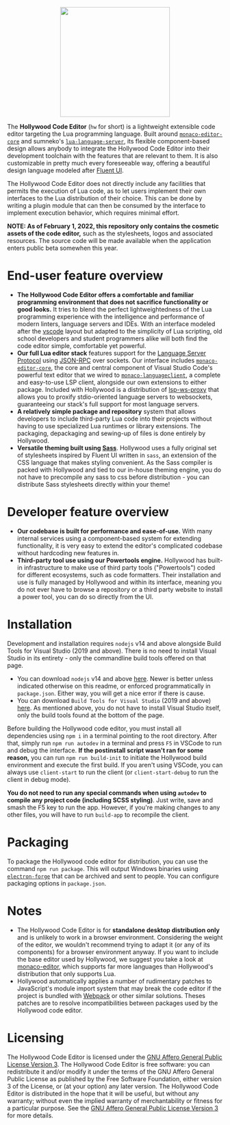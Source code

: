 <div align="center">
<img src="https://i.imgur.com/uC2wqA2.png" width="256" height="256"/>
</div>

The **Hollywood Code Editor** (`hw` for short) is a lightweight extensible code editor targeting the Lua programming language. Built around [`monaco-editor-core`](https://www.npmjs.com/package/monaco-editor-core) and sumneko's [`lua-language-server`](https://github.com/sumneko/lua-language-server), its flexible component-based design allows anybody to integrate the Hollywood Code Editor into their development toolchain with the features that are relevant to them. It is also customizable in pretty much every foreseeable way, offering a beautiful design language modeled after [Fluent UI](https://developer.microsoft.com/en-us/fluentui#/).

The Hollywood Code Editor does not directly include any facilities that permits the execution of Lua code, as to let users implement their own interfaces to the Lua distribution of their choice. This can be done by writing a plugin module that can then be consumed by the interface to implement execution behavior, which requires minimal effort.

**NOTE: As of February 1, 2022, this repository only contains the cosmetic assets of the code editor,**  such as the stylesheets, logos and associated resources. The source code will be made available when the application enters public beta somewhen this year.

# End-user feature overview
- **The Hollywood Code Editor offers a comfortable and familiar programming environment that does not sacrifice functionality or good looks.** It tries to blend the perfect lightweightedness of the Lua programming experience with the intelligence and performance of modern linters, language servers and IDEs. With an interface modeled after the [vscode](https://github.com/microsoft/vscode) layout but adapted to the simplicity of Lua scripting, old school developers and student programmers alike will both find the code editor simple, comfortable yet powerful.
- **Our full Lua editor stack** features support for the [Language Server Protocol](https://microsoft.github.io/language-server-protocol/overviews/lsp/overview/) using [JSON-RPC](https://www.jsonrpc.org/specification) over sockets. Our interface includes [`monaco-editor-core`](https://www.npmjs.com/package/monaco-editor-core), the core and central component of Visual Studio Code's powerful text editor that we wired to [`monaco-languageclient`](https://github.com/TypeFox/monaco-languageclient), a complete and easy-to-use LSP client, alongside our own extensions to either package. Included with Hollywood is a distribution of [lsp-ws-proxy](https://github.com/qualified/lsp-ws-proxy) that allows you to proxify stdio-oriented language servers to websockets, guaranteeing our stack's full support for most language servers.
- **A relatively simple package and repository** system that allows developers to include third-party Lua code into their projects without having to use specialized Lua runtimes or library extensions. The packaging, depackaging and sewing-up of files is done entirely by Hollywood.
- **Versatile theming built using [Sass](https://sass-lang.com/)**. Hollywood uses a fully original set of stylesheets inspired by Fluent UI written in `sass`, an extension of the CSS language that makes styling convenient. As the Sass compiler is packed with Hollywood and tied to our in-house theming engine, you do not have to precompile any sass to css before distribution - you can distribute Sass stylesheets directly within your theme!

# Developer feature overview
- **Our codebase is built for performance and ease-of-use.** With many internal services using a component-based system for extending functionality, it is very easy to extend the editor's complicated codebase without hardcoding new features in.
- **Third-party tool use using our Powertools engine.** Hollywood has built-in infrastructure to make use of third party tools ("Powertools") coded for different ecosystems, such as code formatters. Their installation and use is fully managed by Hollywood and within its interface, meaning you do not ever have to browse a repository or a third party website to install a power tool, you can do so directly from the UI.

# Installation
Development and installation requires `nodejs` v14 and above alongside Build Tools for Visual Studio (2019 and above). There is no need to install Visual Studio in its entirety - only the commandline build tools offered on that page. 
- You can download `nodejs` v14 and above [here](https://nodejs.org/en/). Newer is better unless indicated otherwise on this readme, or enforced programmatically in `package.json`. Either way, you will get a nice error if there is cause.
- You can download `Build Tools for Visual Studio` (2019 and above) [here](https://visualstudio.microsoft.com/downloads/?q=build+tools). As mentioned above, you do not have to install Visual Studio itself, only the build tools found at the bottom of the page.

Before building the Hollywood code editor, you must install all dependencies using `npm i` in a terminal pointing to the root directory. After that, simply run `npm run autodev` in a terminal and press `F5` in VSCode to run and debug the interface. **If the postinstall script wasn't ran for some reason,** you can run `npm run build-init` to initiate the Hollywood build environment and execute the first build. If you aren't using VSCode, you can always use `client-start` to run the client (or `client-start-debug` to run the client in debug mode).

**You do not need to run any special commands when using `autodev` to compile any project code (including SCSS styling)**. Just write, save and smash the F5 key to run the app. However, if you're making changes to any other files, you will have to run `build-app` to recompile the client.

# Packaging
To package the Hollywood code editor for distribution, you can use the command `npm run package`. This will output Windows binaries using [`electron-forge`](https://github.com/electron-userland/electron-forge) that can be archived and sent to people. You can configure packaging options in `package.json`.

# Notes
- The Hollywood Code Editor is for **standalone desktop distribution only** and is unlikely to work in a browser environment. Considering the weight of the editor, we wouldn't recommend trying to adapt it (or any of its components) for a browser environment anyway. If you want to include the base editor used by Hollywood, we suggest you take a look at [monaco-editor](https://github.com/microsoft/monaco-editor), which supports far more languages than Hollywood's distribution that only supports Lua.
- Hollywood automatically applies a number of rudimentary patches to JavaScript's module import system that may break the code editor if the project is bundled with [Webpack](https://github.com/webpack/webpack) or other similar solutions. Theses patches are to resolve incompatibilities between packages used by the Hollywood code editor.

# Licensing
The Hollywood Code Editor is licensed under the [GNU Affero General Public License Version 3](https://www.gnu.org/licenses/agpl-3.0.txt). The Hollywood Code Editor is free software: you can redistribute it and/or modify it under the terms of the GNU Affero General Public License as published by the Free Software Foundation, either version 3 of the License, or (at your option) any later version. The Hollywood Code Editor is distributed in the hope that it will be useful, but without any warranty; without even the implied warranty of merchantability or fitness for a particular purpose. See the [GNU Affero General Public License Version 3](https://www.gnu.org/licenses/agpl-3.0.txt) for more details.
